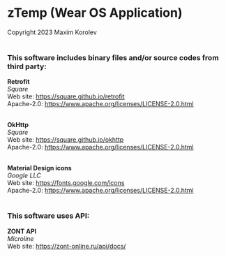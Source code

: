 # zTemp (Wear OS Application)
Copyright 2023 Maxim Korolev
<br /><br />
### This software includes binary files and/or source codes from third party:

**Retrofit** <br />
*Square* <br />
Web site: https://square.github.io/retrofit <br />
Apache-2.0: https://www.apache.org/licenses/LICENSE-2.0.html <br />
<br />

**OkHttp** <br />
*Square* <br />
Web site: https://square.github.io/okhttp <br />
Apache-2.0: https://www.apache.org/licenses/LICENSE-2.0.html <br />
<br />

**Material Design icons** <br />
*Google LLC* <br />
Web site: https://fonts.google.com/icons <br />
Apache-2.0: https://www.apache.org/licenses/LICENSE-2.0.html <br />
<br />


### This software uses API:

**ZONT API** <br />
*Microline* <br />
Web site: https://zont-online.ru/api/docs/ <br />
<br />